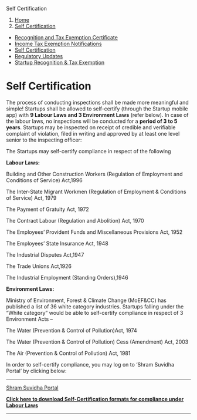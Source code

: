 Self Certification

1. [Home](/content/sih/en/home-page.html)
2. [Self Certification](/content/sih/en/startupgov/self-certification.html)

* [Recognition and Tax Exemption Certificate](/content/sih/en/startupgov/validate-startup-recognition.html)
* [Income Tax Exemption Notifications](/content/sih/en/startupgov/imb.html)
* [Self Certification](/content/sih/en/startupgov/self-certification.html)
* [Regulatory Updates](/content/sih/en/startupgov/regulatory_updates.html)
* [Startup Recognition \& Tax Exemption](/content/sih/en/startupgov/startup_recognition_page.html)

Self Certification
==================

The process of conducting inspections shall be made more meaningful and simple! Startups shall be allowed to self\-certify (through the Startup mobile app) with **9 Labour Laws and 3 Environment Laws** (refer below). In case of the labour laws, no inspections will be conducted for a **period of 3 to 5 years**. Startups may be inspected on receipt of credible and verifiable complaint of violation, filed in writing and approved by at least one level senior to the inspecting officer:

The Startups may self\-certify compliance in respect of the following 

**Labour Laws:**

Building and Other Construction Workers (Regulation of Employment and Conditions of Service) Act,1996

The Inter\-State Migrant Workmen (Regulation of Employment \& Conditions of Service) Act, 1979

The Payment of Gratuity Act, 1972

The Contract Labour (Regulation and Abolition) Act, 1970

The Employees’ Provident Funds and Miscellaneous Provisions Act, 1952

The Employees’ State Insurance Act, 1948

The Industrial Disputes Act,1947

The Trade Unions Act,1926

The Industrial Employment (Standing Orders),1946

**Environment Laws:**

Ministry of Environment, Forest \& Climate Change (MoEF\&CC) has published a list of 36 white category industries. Startups falling under the “White category” would be able to self\-certify compliance in respect of 3 Environment Acts – 

The Water (Prevention \& Control of Pollution)Act, 1974

The Water (Prevention \& Control of Pollution) Cess (Amendment) Act, 2003

The Air (Prevention \& Control of Pollution) Act, 1981

In order to self\-certify compliance, you may log on to ‘Shram Suvidha Portal’ by clicking below:  

---

[Shram Suvidha Portal](https://shramsuvidha.gov.in/startUp.action)

**[Click here to download Self\-Certification formats for compliance under Labour Laws](https://www.startupindia.gov.in/content/dam/invest-india/Templates/public/notification/notification_Self_certificationformatsforcomplianceundertheLabourLaws.pdf)**

---